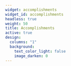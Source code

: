 ```yaml
---
widget: accomplishments
widget_id: accomplishments
headless: true
weight: 50
title: Accomplishments
active: true
design:
  columns: "1"
  background:
    text_color_light: false
    image_darken: 0
---
```

